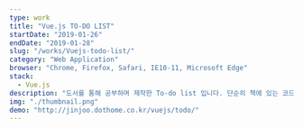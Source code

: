 ```yaml
---
type: work
title: "Vue.js TO-DO LIST"
startDate: "2019-01-26"
endDate: "2019-01-28"
slug: "/works/Vuejs-todo-list/"
category: "Web Application"
browser: "Chrome, Firefox, Safari, IE10-11, Microsoft Edge"
stack:
  - Vue.js
description: "도서를 통해 공부하며 제작한 To-do list 입니다. 단순히 책에 있는 코드를 따라 치는 것이 아니라 작동 원리에 대해 이해하려 했으며, 이해한 내용을 응용하여 완료 체크박스 추가 및 완료 항목은 구분하여 출력할 수 있도록 기능을 추가했습니다. Local Storage를 이용하여 새로 고침 후에도 내용이 유지될 수 있게 구현했습니다."
img: "./thumbnail.png"
demo: "http://jinjoo.dothome.co.kr/vuejs/todo/"
---
```

